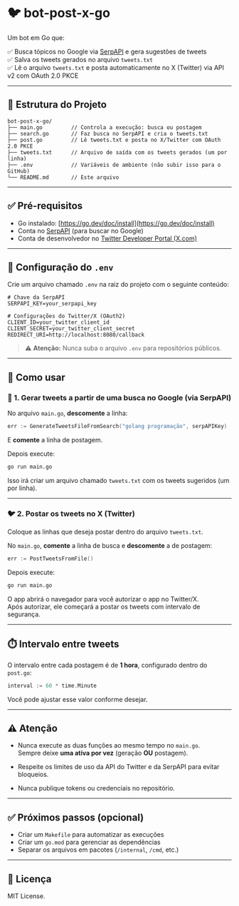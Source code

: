 
# 🐦 bot-post-x-go

Um bot em Go que:

✅ Busca tópicos no Google via [SerpAPI](https://serpapi.com/) e gera sugestões de tweets  
✅ Salva os tweets gerados no arquivo `tweets.txt`  
✅ Lê o arquivo `tweets.txt` e posta automaticamente no X (Twitter) via API v2 com OAuth 2.0 PKCE  

---

## 📂 Estrutura do Projeto

```
bot-post-x-go/
├── main.go         // Controla a execução: busca ou postagem
├── search.go       // Faz busca no SerpAPI e cria o tweets.txt
├── post.go         // Lê tweets.txt e posta no X/Twitter com OAuth 2.0 PKCE
├── tweets.txt      // Arquivo de saída com os tweets gerados (um por linha)
├── .env            // Variáveis de ambiente (não subir isso para o GitHub)
└── README.md       // Este arquivo
```

---

## ✅ Pré-requisitos

- Go instalado: [https://go.dev/doc/install](https://go.dev/doc/install)
- Conta no [SerpAPI](https://serpapi.com/) (para buscar no Google)
- Conta de desenvolvedor no [Twitter Developer Portal (X.com)](https://developer.x.com/)

---

## 📌 Configuração do `.env`

Crie um arquivo chamado `.env` na raiz do projeto com o seguinte conteúdo:

```
# Chave da SerpAPI
SERPAPI_KEY=your_serpapi_key

# Configurações do Twitter/X (OAuth2)
CLIENT_ID=your_twitter_client_id
CLIENT_SECRET=your_twitter_client_secret
REDIRECT_URI=http://localhost:8080/callback
```

> ⚠️ **Atenção:** Nunca suba o arquivo `.env` para repositórios públicos.

---

## 🚀 Como usar

### 🔎 1. Gerar tweets a partir de uma busca no Google (via SerpAPI)

No arquivo `main.go`, **descomente** a linha:

```go
err := GenerateTweetsFileFromSearch("golang programação", serpAPIKey)
```

E **comente** a linha de postagem.

Depois execute:

```bash
go run main.go
```

Isso irá criar um arquivo chamado `tweets.txt` com os tweets sugeridos (um por linha).

---

### 🐦 2. Postar os tweets no X (Twitter)

Coloque as linhas que deseja postar dentro do arquivo `tweets.txt`.

No `main.go`, **comente** a linha de busca e **descomente** a de postagem:

```go
err := PostTweetsFromFile()
```

Depois execute:

```bash
go run main.go
```

O app abrirá o navegador para você autorizar o app no Twitter/X.  
Após autorizar, ele começará a postar os tweets com intervalo de segurança.

---

## ⏱️ Intervalo entre tweets

O intervalo entre cada postagem é de **1 hora**, configurado dentro do `post.go`:

```go
interval := 60 * time.Minute
```

Você pode ajustar esse valor conforme desejar.

---

## ⚠️ Atenção

- Nunca execute as duas funções ao mesmo tempo no `main.go`.  
  Sempre deixe **uma ativa por vez** (geração **OU** postagem).

- Respeite os limites de uso da API do Twitter e da SerpAPI para evitar bloqueios.

- Nunca publique tokens ou credenciais no repositório.

---

## ✅ Próximos passos (opcional)

- Criar um `Makefile` para automatizar as execuções
- Criar um `go.mod` para gerenciar as dependências
- Separar os arquivos em pacotes (`/internal`, `/cmd`, etc.)

---

## 📄 Licença

MIT License.
